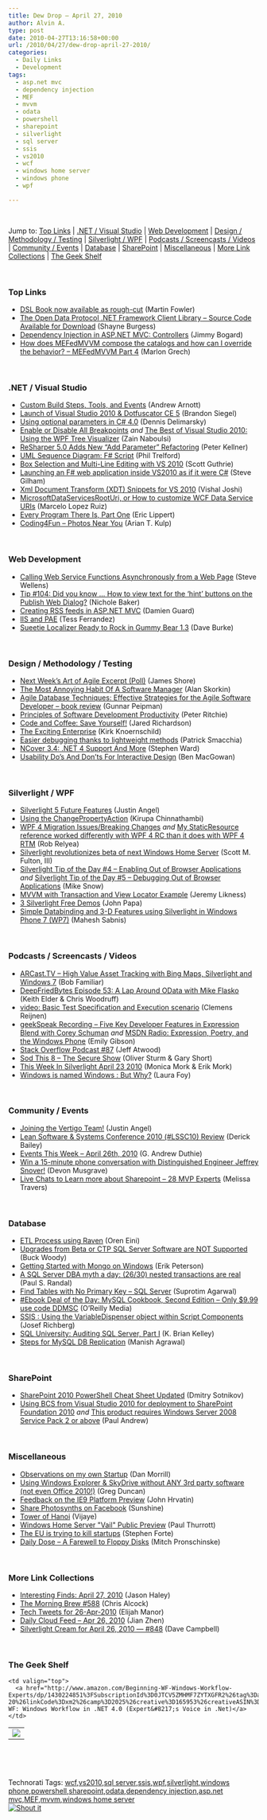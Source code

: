 ```yaml
---
title: Dew Drop – April 27, 2010
author: Alvin A.
type: post
date: 2010-04-27T13:16:58+00:00
url: /2010/04/27/dew-drop-april-27-2010/
categories:
  - Daily Links
  - Development
tags:
  - asp.net mvc
  - dependency injection
  - MEF
  - mvvm
  - odata
  - powershell
  - sharepoint
  - silverlight
  - sql server
  - ssis
  - vs2010
  - wcf
  - windows home server
  - windows phone
  - wpf

---
```

&#160;

Jump to: [Top Links][1] | [.NET / Visual Studio][2] | [Web Development][3] | [Design / Methodology / Testing][4] | [Silverlight / WPF][5] | [Podcasts / Screencasts / Videos][6] | [Community / Events][7] | [Database][8] | [SharePoint][9] | [Miscellaneous][10] | [More Link Collections][11] | [The Geek Shelf][12] 

&#160;

### <a name="top"></a>Top Links

  * [DSL Book now available as rough-cut][13] (Martin Fowler)
  * [The Open Data Protocol .NET Framework Client Library – Source Code Available for Download][14] (Shayne Burgess)
  * [Dependency Injection in ASP.NET MVC: Controllers][15] (Jimmy Bogard)
  * [How does MEFedMVVM compose the catalogs and how can I override the behavior? – MEFedMVVM Part 4][16] (Marlon Grech)

&#160;

### <a name="dotnet"></a>.NET / Visual Studio

  * [Custom Build Steps, Tools, and Events][17] (Andrew Arnott)
  * [Launch of Visual Studio 2010 & Dotfuscator CE 5][18] (Brandon Siegel)
  * [Using optional parameters in C# 4.0][19] (Dennis Delimarsky)
  * [Enable or Disable All Breakpoints][20] _and_&#160;[The Best of Visual Studio 2010: Using the WPF Tree Visualizer][21] (Zain Naboulsi)
  * [ReSharper 5.0 Adds New “Add Parameter” Refactoring][22] (Peter Kellner)
  * [UML Sequence Diagram: F# Script][23] (Phil Trelford)
  * [Box Selection and Multi-Line Editing with VS 2010][24] (Scott Guthrie)
  * [Launching an F# web application inside VS2010 as if it were C#][25] (Steve Gilham)
  * [Xml Document Transform (XDT) Snippets for VS 2010][26] (Vishal Joshi)
  * [MicrosoftDataServicesRootUri, or How to customize WCF Data Service URIs][27] (Marcelo Lopez Ruiz)
  * [Every Program There Is, Part One][28] (Eric Lippert)
  * [Coding4Fun &#8211; Photos Near You][29] (Arian T. Kulp)

&#160;

### <a name="web"></a>Web Development

  * [Calling Web Service Functions Asynchronously from a Web Page][30] (Steve Wellens)
  * [Tip #104: Did you know … How to view text for the ‘hint’ buttons on the Publish Web Dialog?][31] (Nichole Baker)
  * [Creating RSS feeds in ASP.NET MVC][32] (Damien Guard)
  * [IIS and PAE][33] (Tess Ferrandez)
  * [Sueetie Localizer Ready to Rock in Gummy Bear 1.3][34] (Dave Burke)

&#160;

### <a name="design"></a>Design / Methodology / Testing

  * [Next Week&#8217;s Art of Agile Excerpt (Poll)][35] (James Shore)
  * [The Most Annoying Habit Of A Software Manager][36] (Alan Skorkin)
  * [Agile Database Techniques: Effective Strategies for the Agile Software Developer – book review][37] (Gunnar Peipman)
  * [Principles of Software Development Productivity][38] (Peter Ritchie)
  * [Code and Coffee: Save Yourself!][39] (Jared Richardson)
  * [The Exciting Enterprise][40] (Kirk Knoernschild)
  * [Easier debugging thanks to lightweight methods][41] (Patrick Smacchia)
  * [NCover 3.4: .NET 4 Support And More][42] (Stephen Ward)
  * [Usability Do’s And Don’ts For Interactive Design][43] (Ben MacGowan)

&#160;

### <a name="silverlight"></a>Silverlight / WPF

  * [Silverlight 5 Future Features][44] (Justin Angel)
  * [Using the ChangePropertyAction][45] (Kirupa Chinnathambi)
  * [WPF 4 Migration Issues/Breaking Changes][46] _and_&#160;[My StaticResource reference worked differently with WPF 4 RC than it does with WPF 4 RTM][47] (Rob Relyea)
  * [Silverlight revolutionizes beta of next Windows Home Server][48] (Scott M. Fulton, III)
  * [Silverlight Tip of the Day #4 – Enabling Out of Browser Applications][49] _and_&#160;[Silverlight Tip of the Day #5 – Debugging Out of Browser Applications][50] (Mike Snow)
  * [MVVM with Transaction and View Locator Example][51] (Jeremy Likness)
  * [3 Silverlight Free Demos][52] (John Papa)
  * [Simple Databinding and 3-D Features using Silverlight in Windows Phone 7 (WP7)][53] (Mahesh Sabnis)

&#160;

### <a name="podcasts"></a>Podcasts / Screencasts / Videos

  * [ARCast.TV &#8211; High Value Asset Tracking with Bing Maps, Silverlight and Windows 7][54] (Bob Familiar)
  * [DeepFriedBytes Episode 53: A Lap Around OData with Mike Flasko][55] (Keith Elder & Chris Woodruff)
  * [video: Basic Test Specification and Execution scenario][56] (Clemens Reijnen)
  * [geekSpeak Recording &#8211; Five Key Developer Features in Expression Blend with Corey Schuman][57] _and_&#160;[MSDN Radio: Expression, Poetry, and the Windows Phone][58] (Emily Gibson)
  * [Stack Overflow Podcast #87][59] (Jeff Atwood)
  * [Sod This 8 &#8211; The Secure Show][60] (Oliver Sturm & Gary Short)
  * [This Week In Silverlight April 23 2010][61] (Monica Mork & Erik Mork)
  * [Windows is named Windows : But Why?][62] (Laura Foy)

&#160;

### <a name="events"></a>Community / Events

  * [Joining the Vertigo Team!][63] (Justin Angel)
  * [Lean Software & Systems Conference 2010 (#LSSC10) Review][64] (Derick Bailey)
  * [Events This Week – April 26th, 2010][65] (G. Andrew Duthie)
  * [Win a 15-minute phone conversation with Distinguished Engineer Jeffrey Snover!][66] (Devon Musgrave)
  * [Live Chats to Learn more about Sharepoint &#8211; 28 MVP Experts][67] (Melissa Travers)

&#160;

### <a name="db"></a>Database

  * [ETL Process using Raven][68] (Oren Eini)
  * [Upgrades from Beta or CTP SQL Server Software are NOT Supported][69] (Buck Woody)
  * [Getting Started with Mongo on Windows][70] (Erik Peterson)
  * [A SQL Server DBA myth a day: (26/30) nested transactions are real][71] (Paul S. Randal)
  * [Find Tables with No Primary Key – SQL Server][72] (Suprotim Agarwal)
  * [#Ebook Deal of the Day: MySQL Cookbook, Second Edition &#8211; Only $9.99 use code DDMSC][73] (O&#8217;Reilly Media)
  * [SSIS : Using the VariableDispenser object within Script Components][74] (Josef Richberg)
  * [SQL University: Auditing SQL Server, Part I][75] (K. Brian Kelley)
  * [Steps for MySQL DB Replication][76] (Manish Agrawal)

&#160;

### <a name="sp"></a>SharePoint

  * [SharePoint 2010 PowerShell Cheat Sheet Updated][77] (Dmitry Sotnikov)
  * [Using BCS from Visual Studio 2010 for deployment to SharePoint Foundation 2010][78] _and_&#160;[This product requires Windows Server 2008 Service Pack 2 or above][79] (Paul Andrew)

&#160;

### <a name="misc"></a>Miscellaneous

  * [Observations on my own Startup][80] (Dan Morrill)
  * [Using Windows Explorer & SkyDrive without ANY 3rd party software (not even Office 2010!)][81] (Greg Duncan)
  * [Feedback on the IE9 Platform Preview][82] (John Hrvatin)
  * [Share Photosynths on Facebook][83] (Sunshine)
  * [Tower of Hanoi][84] (Vijaye)
  * [Windows Home Server "Vail" Public Preview][85] (Paul Thurrott)
  * [The EU is trying to kill startups][86] (Stephen Forte)
  * [Daily Dose &#8211; A Farewell to Floppy Disks][87] (Mitch Pronschinske)

&#160;

### <a name="links"></a>More Link Collections

  * [Interesting Finds: April 27, 2010][88] (Jason Haley)
  * [The Morning Brew #588][89] (Chris Alcock)
  * [Tech Tweets for 26-Apr-2010][90] (Elijah Manor)
  * [Daily Cloud Feed &#8211; Apr 26, 2010][91] (Jian Zhen)
  * [Silverlight Cream for April 26, 2010 &#8212; #848][92] (Dave Campbell)

&#160;

### <a name="shelf"></a>The Geek Shelf

<table border="0" cellspacing="0" cellpadding="0">
  <tr>
    <td>
      <img data-recalc-dims="1" decoding="async" src="https://i0.wp.com/ecx.images-amazon.com/images/I/41novH%252BhCmL._SL160_.jpg?w=660" />
    </td>
    
    <td valign="top">
      <a href="http://www.amazon.com/Beginning-WF-Windows-Workflow-Experts/dp/1430224851%3FSubscriptionId%3D0JTCV5ZMHMF7ZYTXGFR2%26tag%3Dalvinashcraft-20%26linkCode%3Dxm2%26camp%3D2025%26creative%3D165953%26creativeASIN%3D1430224851">Beginning WF: Windows Workflow in .NET 4.0 (Expert&#8217;s Voice in .Net)</a>
    </td>
  </tr>
</table>

&#160;

<div style="padding-bottom: 0px; margin: 0px; padding-left: 0px; padding-right: 0px; display: inline; float: none; padding-top: 0px" id="scid:C16BAC14-9A3D-4c50-9394-FBFEF7A93539:fb53d233-a99e-40d2-bf40-aca8eaa3668c" class="wlWriterSmartContent">
  <!--dotnetkickit-->
</div>

&#160;

<div style="padding-bottom: 0px; margin: 0px; padding-left: 0px; padding-right: 0px; display: inline; float: none; padding-top: 0px" id="scid:0767317B-992E-4b12-91E0-4F059A8CECA8:38e58de9-8e71-4105-a7e8-b9d565741cd8" class="wlWriterSmartContent">
  Technorati Tags: <a href="http://technorati.com/tags/wcf" rel="tag">wcf</a>,<a href="http://technorati.com/tags/vs2010" rel="tag">vs2010</a>,<a href="http://technorati.com/tags/sql+server" rel="tag">sql server</a>,<a href="http://technorati.com/tags/ssis" rel="tag">ssis</a>,<a href="http://technorati.com/tags/wpf" rel="tag">wpf</a>,<a href="http://technorati.com/tags/silverlight" rel="tag">silverlight</a>,<a href="http://technorati.com/tags/windows+phone" rel="tag">windows phone</a>,<a href="http://technorati.com/tags/powershell" rel="tag">powershell</a>,<a href="http://technorati.com/tags/sharepoint" rel="tag">sharepoint</a>,<a href="http://technorati.com/tags/odata" rel="tag">odata</a>,<a href="http://technorati.com/tags/dependency+injection" rel="tag">dependency injection</a>,<a href="http://technorati.com/tags/asp.net+mvc" rel="tag">asp.net mvc</a>,<a href="http://technorati.com/tags/MEF" rel="tag">MEF</a>,<a href="http://technorati.com/tags/mvvm" rel="tag">mvvm</a>,<a href="http://technorati.com/tags/windows+home+server" rel="tag">windows home server</a>
</div>

<div class="wlWriterHeaderFooter" style="margin:0px; padding:0px 0px 0px 0px;">
  <div class="shoutIt">
    <a rev="vote-for" href="http://dotnetshoutout.com/Submit?url=http%3a%2f%2fwww.alvinashcraft.com%2f2010%2f04%2f27%2fdew-drop-april-27-2010%2f&title=Dew+Drop+-+April+27%2c+2010"><img decoding="async" alt="Shout it" src="http://dotnetshoutout.com/image.axd?url=https://morningdew-bpc6g3a0fgaxdxcu.eastus2-01.azurewebsites.net/2010/04/27/dew-drop-april-27-2010/" style="border:0px" /></a>
  </div>
</div>

 [1]: https://morningdew-bpc6g3a0fgaxdxcu.eastus2-01.azurewebsites.net/#top
 [2]: https://morningdew-bpc6g3a0fgaxdxcu.eastus2-01.azurewebsites.net/#dotnet
 [3]: https://morningdew-bpc6g3a0fgaxdxcu.eastus2-01.azurewebsites.net/#web
 [4]: https://morningdew-bpc6g3a0fgaxdxcu.eastus2-01.azurewebsites.net/#design
 [5]: https://morningdew-bpc6g3a0fgaxdxcu.eastus2-01.azurewebsites.net/#silverlight
 [6]: https://morningdew-bpc6g3a0fgaxdxcu.eastus2-01.azurewebsites.net/#podcasts
 [7]: https://morningdew-bpc6g3a0fgaxdxcu.eastus2-01.azurewebsites.net/#events
 [8]: https://morningdew-bpc6g3a0fgaxdxcu.eastus2-01.azurewebsites.net/#db
 [9]: https://morningdew-bpc6g3a0fgaxdxcu.eastus2-01.azurewebsites.net/#sp
 [10]: https://morningdew-bpc6g3a0fgaxdxcu.eastus2-01.azurewebsites.net/#misc
 [11]: https://morningdew-bpc6g3a0fgaxdxcu.eastus2-01.azurewebsites.net/#links
 [12]: https://morningdew-bpc6g3a0fgaxdxcu.eastus2-01.azurewebsites.net/#shelf
 [13]: http://martinfowler.com/snips/201004261601.html
 [14]: http://www.odata.org/blog/2010/4/26/the-open-data-protocol-net-framework-client-library-%E2%80%93-source-code-available-for-download
 [15]: http://feedproxy.google.com/~r/LosTechies/~3/pmati1N54Do/dependency-injection-in-asp-net-mvc-controllers.aspx
 [16]: http://marlongrech.wordpress.com/2010/04/27/how-does-mefedmvvm-compose-the-catalogs-and-how-can-i-override-the-behavior-mefedmvvm-part-4/
 [17]: http://blogs.msdn.com/visualstudio/archive/2010/04/26/custom-build-steps-tools-and-events.aspx
 [18]: http://feedproxy.google.com/~r/PreemptiveSolutionsBlog/~3/GzSAAHm33E4/154
 [19]: http://feeds.dzone.com/~r/zones/dotnet/~3/IE_e6m8aS4w/using-optional-parameters-c-40
 [20]: http://feedproxy.google.com/~r/zainnab/~3/9fAGTqiCHJI/enable-or-disable-all-breakpoints-vstipdebug0018.aspx
 [21]: http://feedproxy.google.com/~r/zainnab/~3/ywNyLSpH-qY/the-best-of-visual-studio-2010-using-the-wpf-tree-visualizer.aspx
 [22]: http://feedproxy.google.com/~r/Peterkellnernet/~3/pFjaVGsqUgU/
 [23]: http://www.trelford.com/blog/post/UML-Sequence-Diagram-F-Script.aspx
 [24]: http://weblogs.asp.net/scottgu/archive/2010/04/26/box-selection-and-multi-line-editing-with-vs-2010.aspx
 [25]: http://stevegilham.blogspot.com/2010/04/launching-f-web-application-inside.html
 [26]: http://vishaljoshi.blogspot.com/2010/04/xml-document-transform-xdt-snippets-for.html
 [27]: http://blogs.msdn.com/marcelolr/archive/2010/04/26/microsoftdataservicesrooturi-or-how-to-customize-wcf-data-service-uris.aspx
 [28]: http://blogs.msdn.com/ericlippert/archive/2010/04/26/every-program-there-is-part-one.aspx
 [29]: http://blogs.msdn.com/coding4fun/archive/2010/04/26/9992134.aspx
 [30]: http://weblogs.asp.net/stevewellens/archive/2010/04/02/calling-web-service-functions-asynchronously-from-a-web-page.aspx
 [31]: http://blogs.msdn.com/webdevelopertips/archive/2010/04/26/tip-104-did-you-know-how-to-view-text-associated-with-the-hint-informational-buttons-on-the-publish-web-dialog.aspx
 [32]: http://damieng.com/blog/2010/04/26/creating-rss-feeds-in-asp-net-mvc
 [33]: http://blogs.msdn.com/tess/archive/2010/04/27/iis-and-pae.aspx
 [34]: http://feedproxy.google.com/~r/DaveBurke/~3/5h6XWtoHWto/post.aspx
 [35]: http://jamesshore.com/Blog/Next-Weeks-AoA-Excerpt-Poll.html
 [36]: http://www.skorks.com/2010/04/the-most-annoying-habit-of-a-software-manager/
 [37]: http://feedproxy.google.com/~r/gunnarpeipman/~3/AEM-95KT12Q/agile-database-techniques-effective-strategies-for-the-agile-software-developer-book-review.aspx
 [38]: http://feedproxy.google.com/~r/PeterRitchiesMvpBlog/~3/s1aWzb7Mn7w/principles-of-software-development-productivity.aspx
 [39]: http://feeds.dzone.com/~r/zones/dotnet/~3/vZdqaWwyRak/code-and-coffee-save-yourself
 [40]: http://techdistrict.kirkk.com/2010/04/26/the-exciting-enterprise/
 [41]: http://codebetter.com/blogs/patricksmacchia/archive/2010/04/27/easier-debugging-thanks-to-lightweight-methods.aspx
 [42]: http://feedproxy.google.com/~r/NCover/~3/sScSFV1k_v8/ncover-34:-net-4-support-and-more
 [43]: http://www.smashingmagazine.com/2010/04/27/usability-dos-and-donts-for-interactive-design/
 [44]: http://justinangel.net/Silverlight5FutureFeatures
 [45]: http://www.kirupa.com/blend_silverlight/changePropertyAction.htm
 [46]: http://blogs.windowsclient.net/rob_relyea/archive/2010/04/26/wpf-4-migration-issues-breaking-changes.aspx
 [47]: http://blogs.windowsclient.net/rob_relyea/archive/2010/04/26/my-staticresource-reference-worked-differently-with-wpf-4-rc-than-it-does-with-wpf-4-rtm.aspx
 [48]: http://feeds.betanews.com/~r/bn/~3/UbraQmW1cy4/1272316368
 [49]: http://www.silverlightdev.net/?p=86
 [50]: http://www.silverlightdev.net/?p=89
 [51]: http://feedproxy.google.com/~r/CSharperImage/~3/YQUqnRCIsr0/mvvm-with-transaction-and-view-locator.html
 [52]: http://feedproxy.google.com/~r/JohnPapa/~3/41rej7vqIoQ/
 [53]: http://feedproxy.google.com/~r/netCurryRecentArticles/~3/kaNurf2GeJo/ShowArticle.aspx
 [54]: http://feedproxy.google.com/~r/msdn/bobfamiliar/~3/_1zbiWsZ85k/arcast-tv-high-value-asset-tracking-with-bing-maps-silverlight-and-windows-7.aspx
 [55]: http://feedproxy.google.com/~r/deepfriedbytes/~3/XP9WzBoiV84/
 [56]: http://feedproxy.google.com/~r/clemensreijnen/qzrF/~3/V5TbwSGFnTo/post.aspx
 [57]: http://channel9.msdn.com/shows/geekSpeak/geekSpeak-Recording-Five-Key-Developer-Features-in-Expression-Blend-with-Corey-Schuman/
 [58]: http://channel9.msdn.com/posts/egibson/MSDN-Radio-Expression-Poetry-and-the-Windows-Phone/
 [59]: http://blog.stackoverflow.com/2010/04/podcast-87/
 [60]: http://feeds.sodthis.com/~r/sodthis/~3/OcNixCtPZZs/sod-this-8-the-secure-show
 [61]: http://feeds.sparklingclient.com/~r/SparklingClient/~3/7qxXFhTUvSI/
 [62]: http://channel9.msdn.com/shows/ButWhy/Word-is-named-Word--But-Why/
 [63]: http://justinangel.net/JoiningTheVertigoTeam
 [64]: http://feedproxy.google.com/~r/LosTechies/~3/3Mm21OXkSbA/lean-software-amp-systems-conference-2010-lssc10-review.aspx
 [65]: http://blogs.msdn.com/gduthie/archive/2010/04/26/events-this-week-april-26th-2010.aspx
 [66]: http://blogs.msdn.com/microsoft_press/archive/2010/04/26/win-a-15-minute-phone-conversation-with-distinguished-engineer-jeffrey-snover.aspx
 [67]: http://feedproxy.google.com/~r/sharepointteamblog/~3/wwd9iVcC10U/live-chats-to-learn-more-about-sharepoint-28-mvp-experts.aspx
 [68]: http://feedproxy.google.com/~r/AyendeRahien/~3/6ncG7HkAKrs/etl-process-using-raven.aspx
 [69]: http://blogs.msdn.com/buckwoody/archive/2010/04/26/upgrades-from-beta-or-ctp-sql-server-software-is-not-supported.aspx
 [70]: http://erikbase.wordpress.com/2010/04/26/getting-started-with-mongo-on-windows/
 [71]: http://feedproxy.google.com/~r/PaulSRandal/~3/UlG2NAOx3Yg/post.aspx
 [72]: http://feedproxy.google.com/~r/sqlservercurry/blog/~3/w1MexxcGnr4/find-tables-with-no-primary-key-sql.html
 [73]: http://feeds.oreilly.com/~r/oreilly/news/~3/mYeQ5N_2Yj4/
 [74]: http://www.sqlservercentral.com/blogs/josefrichberg/archive/2010/04/26/ssis-using-the-variabledispenser-object-within-script-components.aspx
 [75]: http://www.sqlservercentral.com/blogs/brian_kelley/archive/2010/04/26/sql-university-auditing-sql-server-part-i.aspx
 [76]: http://geekswithblogs.net/emanish/archive/2010/04/27/139532.aspx
 [77]: http://dmitrysotnikov.wordpress.com/2010/04/27/sharepoint-2010-powershell-cheat-sheet-updated/
 [78]: http://blogs.msdn.com/pandrew/archive/2010/04/26/using-bcs-from-visual-studio-2010-for-deployment-to-sharepoint-foundation-2010.aspx
 [79]: http://blogs.msdn.com/pandrew/archive/2010/04/26/this-product-requires-windows-server-2008-service-pack-2-or-above.aspx
 [80]: http://feedproxy.google.com/~r/CloudAve/~3/gRtW505Ezzw/observations-on-my-own-startup
 [81]: http://coolthingoftheday.blogspot.com/2010/04/using-windows-explorer-skydrive-without.html
 [82]: http://blogs.msdn.com/ie/archive/2010/04/26/feedback-on-the-ie9-platform-preview.aspx
 [83]: http://feedproxy.google.com/~r/liveside/~3/RzUVLRdLWyY/share-photosynths-on-facebook.aspx
 [84]: http://blogs.msdn.com/smallbasic/archive/2010/04/26/tower-of-hanoi.aspx
 [85]: http://community.winsupersite.com/blogs/paul/archive/2010/04/26/windows-home-server-quot-vail-quot-public-preview.aspx
 [86]: http://feedproxy.google.com/~r/StephenFortesBlog/~3/Z_zdD5203zc/PermaLink,guid,5a470d0b-da4b-4f90-8e77-cfa02b479f67.aspx
 [87]: http://feeds.dzone.com/~r/zones/dotnet/~3/buBCsogxFmw/dzone-daily-dose-427
 [88]: http://jasonhaley.com/blog/post.aspx?id=77eec82c-47d7-4a69-b0b7-60ffbcc3a711
 [89]: http://feedproxy.google.com/~r/ReflectivePerspective/~3/_v9O-pHxWyU/
 [90]: http://elijahmanor.com/webdevdotnet/post.aspx?id=1dbba27f-5741-4e0d-9047-6adbb8e80ec7
 [91]: http://cloudfeed.net/2010/04/26/daily-cloud-feed-apr-26-2010/
 [92]: http://geekswithblogs.net/WynApseTechnicalMusings/archive/2010/04/26/139528.aspx